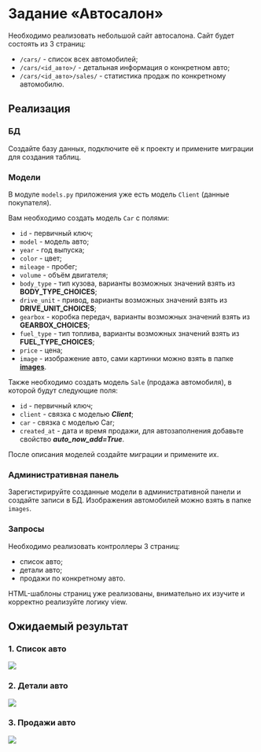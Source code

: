 # Задание «Автосалон»

Необходимо реализовать небольшой сайт автосалона. Сайт будет состоять из 3 страниц: 

- `/cars/` - список всех автомобилей;
- `/cars/<id_авто>/` - детальная информация о конкретном авто;
- `/cars/<id_авто>/sales/` - статистика продаж по конкретному автомобилю.

## Реализация

### БД

Создайте базу данных, подключите её к проекту и примените миграции для создания таблиц.

### Модели

В модуле `models.py` приложения уже есть модель `Client` (данные покупателя). 

Вам необходимо создать модель `Car` с полями: 
- `id` - первичный ключ;
- `model` - модель авто;
- `year` - год выпуска;
- `color` - цвет;
- `mileage` - пробег;
- `volume` - объём двигателя;
- `body_type` - тип кузова, варианты возможных значений взять из **BODY_TYPE_CHOICES**;
- `drive_unit` - привод, варианты возможных значений взять из **DRIVE_UNIT_CHOICES**;
- `gearbox` - коробка передач, варианты возможных значений взять из **GEARBOX_CHOICES**;
- `fuel_type` - тип топлива, варианты возможных значений взять из **FUEL_TYPE_CHOICES**;
- `price` - цена;
- `image` - изображение авто, сами картинки можно взять в папке **[images](../images)**.

Также необходимо создать модель `Sale` (продажа автомобиля), в которой будут следующие поля:

- `id` - первичный ключ;
- `client` - связка с моделью ***Client***;
- `car` - связка с моделью Car;
- `created_at` - дата и время продажи, для автозаполнения добавьте свойство ***auto_now_add=True***.

После описания моделей создайте миграции и примените их.

### Административная панель

Зарегистирируйте созданные модели в административной панели и создайте записи в БД. Изображения автомобилей можно взять в папке `images`.

### Запросы

Необходимо реализовать контроллеры 3 страниц:

- список авто;
- детали авто;
- продажи по конкретному авто.

HTML-шаблоны страниц уже реализованы, внимательно их изучите и корректно реализуйте логику view.

## Ожидаемый результат

### 1. Cписок авто

![](../res/screen1.png)

### 2. Детали авто

![](../res/screen2.png)

### 3. Продажи авто

![](../res/screen3.png)

